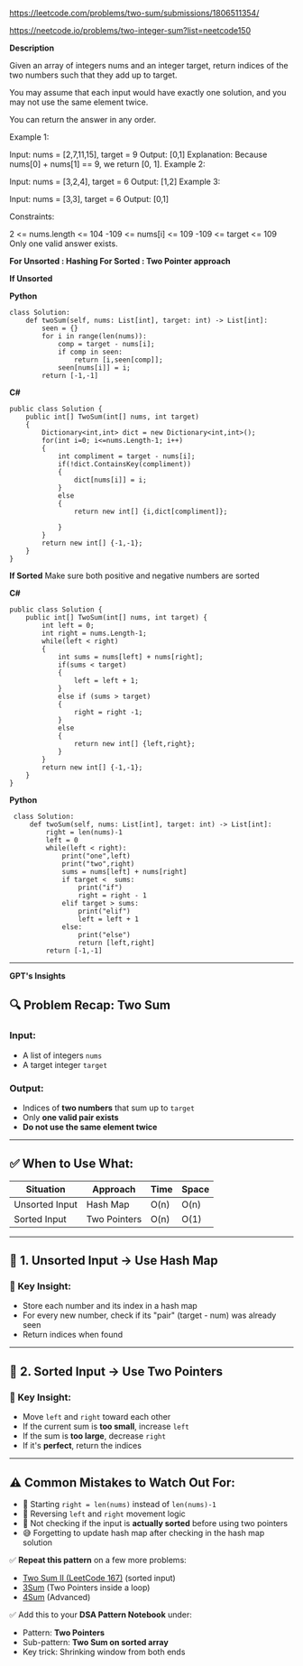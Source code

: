 https://leetcode.com/problems/two-sum/submissions/1806511354/

https://neetcode.io/problems/two-integer-sum?list=neetcode150

**Description**

Given an array of integers nums and an integer target, return indices of the two numbers such that they add up to target.

You may assume that each input would have exactly one solution, and you may not use the same element twice.

You can return the answer in any order.

Example 1:

Input: nums = [2,7,11,15], target = 9
Output: [0,1]
Explanation: Because nums[0] + nums[1] == 9, we return [0, 1].
Example 2:

Input: nums = [3,2,4], target = 6
Output: [1,2]
Example 3:

Input: nums = [3,3], target = 6
Output: [0,1]
 

Constraints:

2 <= nums.length <= 104
-109 <= nums[i] <= 109
-109 <= target <= 109
Only one valid answer exists.

**For Unsorted : Hashing
For Sorted : Two Pointer approach**

**If Unsorted**

**Python**

    class Solution:
        def twoSum(self, nums: List[int], target: int) -> List[int]:
            seen = {}
            for i in range(len(nums)):
                comp = target - nums[i];
                if comp in seen:
                    return [i,seen[comp]];
                seen[nums[i]] = i;
            return [-1,-1]

**C#**

    public class Solution {
        public int[] TwoSum(int[] nums, int target) 
        {
            Dictionary<int,int> dict = new Dictionary<int,int>();
            for(int i=0; i<=nums.Length-1; i++)
            {
                int compliment = target - nums[i];
                if(!dict.ContainsKey(compliment))
                {
                    dict[nums[i]] = i;
                }
                else
                {
                    return new int[] {i,dict[compliment]};
     
                }
            }
            return new int[] {-1,-1};
        }
    }


**If Sorted**
Make sure both positive and negative numbers are sorted

**C#**

    public class Solution {
        public int[] TwoSum(int[] nums, int target) {
            int left = 0;
            int right = nums.Length-1;
            while(left < right)
            {
                int sums = nums[left] + nums[right];
                if(sums < target)
                {
                    left = left + 1;
                }
                else if (sums > target)
                {
                    right = right -1;
                }
                else
                {
                    return new int[] {left,right};
                }
            }
            return new int[] {-1,-1};
        }
    }


**Python**

     class Solution:
         def twoSum(self, nums: List[int], target: int) -> List[int]:
             right = len(nums)-1
             left = 0
             while(left < right):
                 print("one",left)
                 print("two",right)
                 sums = nums[left] + nums[right]
                 if target <  sums:
                     print("if")
                     right = right - 1
                 elif target > sums:
                     print("elif")
                     left = left + 1
                 else:
                     print("else")
                     return [left,right]
             return [-1,-1]


---

**GPT's Insights**

## 🔍 Problem Recap: Two Sum

### Input:

* A list of integers `nums`
* A target integer `target`

### Output:

* Indices of **two numbers** that sum up to `target`
* Only **one valid pair exists**
* **Do not use the same element twice**

---

## ✅ When to Use What:

| Situation      | Approach     | Time | Space |
| -------------- | ------------ | ---- | ----- |
| Unsorted Input | Hash Map     | O(n) | O(n)  |
| Sorted Input   | Two Pointers | O(n) | O(1)  |

---

## 🧠 1. **Unsorted Input → Use Hash Map**

### 🔑 Key Insight:

* Store each number and its index in a hash map
* For every new number, check if its "pair" (target - num) was already seen
* Return indices when found

---

## 🧠 2. **Sorted Input → Use Two Pointers**

### 🔑 Key Insight:

* Move `left` and `right` toward each other
* If the current sum is **too small**, increase `left`
* If the sum is **too large**, decrease `right`
* If it's **perfect**, return the indices

---

## ⚠️ Common Mistakes to Watch Out For:

* 🔁 Starting `right = len(nums)` instead of `len(nums)-1`
* 🔄 Reversing `left` and `right` movement logic
* 🧠 Not checking if the input is **actually sorted** before using two pointers
* 😅 Forgetting to update hash map after checking in the hash map solution

✅ **Repeat this pattern** on a few more problems:

* [Two Sum II (LeetCode 167)](https://leetcode.com/problems/two-sum-ii-input-array-is-sorted/) (sorted input)
* [3Sum](https://leetcode.com/problems/3sum/) (Two Pointers inside a loop)
* [4Sum](https://leetcode.com/problems/4sum/) (Advanced)

✅ Add this to your **DSA Pattern Notebook** under:

* Pattern: **Two Pointers**
* Sub-pattern: **Two Sum on sorted array**
* Key trick: Shrinking window from both ends
